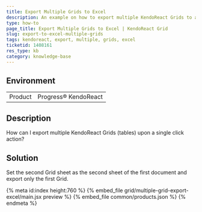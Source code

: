 ```yaml
---
title: Export Multiple Grids to Excel
description: An example on how to export multiple KendoReact Grids to a single Excel file.
type: how-to
page_title: Export Multiple Grids to Excel | KendoReact Grid
slug: export-to-excel-multiple-grids
tags: kendoreact, export, multiple, grids, excel
ticketid: 1408161
res_type: kb
category: knowledge-base
---
```


## Environment

<table>
    <tbody>
	    <tr>
	    	<td>Product</td>
	    	<td>Progress® KendoReact</td>
	    </tr>
    </tbody>
</table>


## Description

How can I export multiple KendoReact Grids (tables) upon a single click action?

## Solution

Set the second Grid sheet as the second sheet of the first document and export only the first Grid.

{% meta id:index height:760 %}
{% embed_file grid/multiple-grid-export-excel/main.jsx preview %}
{% embed_file common/products.json %}
{% endmeta %}
